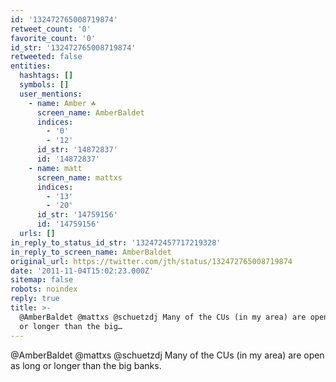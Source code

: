 ```yaml
---
id: '132472765008719874'
retweet_count: '0'
favorite_count: '0'
id_str: '132472765008719874'
retweeted: false
entities:
  hashtags: []
  symbols: []
  user_mentions:
    - name: Amber ☘️
      screen_name: AmberBaldet
      indices:
        - '0'
        - '12'
      id_str: '14872837'
      id: '14872837'
    - name: matt
      screen_name: mattxs
      indices:
        - '13'
        - '20'
      id_str: '14759156'
      id: '14759156'
  urls: []
in_reply_to_status_id_str: '132472457717219328'
in_reply_to_screen_name: AmberBaldet
original_url: https://twitter.com/jth/status/132472765008719874
date: '2011-11-04T15:02:23.000Z'
sitemap: false
robots: noindex
reply: true
title: >-
  @AmberBaldet @mattxs @schuetzdj Many of the CUs (in my area) are open as long
  or longer than the big…
---
```


@AmberBaldet @mattxs @schuetzdj Many of the CUs (in my area) are open as long or longer than the big banks.